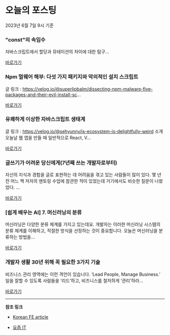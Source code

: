 # 오늘의 포스팅 
2023년 6월 7일 9시 기준 

###  "const"의 속임수 

 자바스크립트에서 할당과 뮤테이션의 차이에 대한 탐구... 

 [바로가기](undefined) 

###  Npm 멀웨어 해부: 다섯 가지 패키지와 악의적인 설치 스크립트 

 글 링크 : https://velog.io/@superlipbalm/dissecting-npm-malware-five-packages-and-their-evil-install-sc... 

 [바로가기](undefined) 

###  유쾌하게 이상한 자바스크립트 생태계 

 글 링크 : https://velog.io/@sehyunny/js-ecosystem-is-delightfully-weird 소개 오늘날 웹 앱을 만들 때 일반적으로 React, V... 

 [바로가기](undefined) 

### 글쓰기가 어려운 당신에게(7년째 쓰는 개발자로부터) 

 자신의 지식과 경험을 글로 표현하는 데 어려움을 겪고 있는 사람들이 많이 있다. 몇 년 전 어느 책 저자의 멘토링 수업에 참관한 적이 있었는데 거기에서도 비슷한 질문이 나왔었다. ... 

 [바로가기](https://yozm.wishket.com/magazine/detail/2053/) 

### [쉽게 배우는 AI] 7. 머신러닝의 분류 

 머신러닝은 다양한 분류 체계를 가지고 있는데요. 개발자는 이러한 머신러닝 시스템의 분류 체계를 이해하고, 적절한 방식을 선정하는 것이 중요합니다. 오늘은 머신러닝을 분류하는 방법을... 

 [바로가기](https://yozm.wishket.com/magazine/detail/2052/) 

### 개발자 생활 30년 위해 꼭 필요한 3가지 기술 

 비즈니스 관리 영역에는 이런 격언이 있습니다. ‘Lead People, Manage Business.’ 일을 잘할 수 있도록 사람들을 ‘리드’하고, 비즈니스를 철저하게 ‘관리’하라... 

 [바로가기](https://yozm.wishket.com/magazine/detail/2050/) 

---

**참조 링크**

- [Korean FE article](https://kofearticle.substack.com) 

- [요즘 IT](https://yozm.wishket.com/magazine) 

